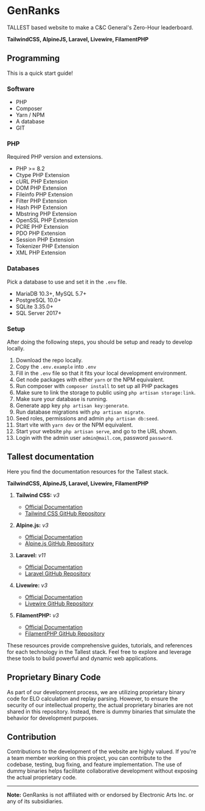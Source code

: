 # GenRanks
TALLEST based website to make a C&C General's Zero-Hour leaderboard.

**TailwindCSS, AlpineJS, Laravel, Livewire, FilamentPHP**

## Programming
This is a quick start guide!

### Software
* PHP
* Composer
* Yarn / NPM
* A database
* GIT

### PHP
Required PHP version and extensions.
* PHP >= 8.2
* Ctype PHP Extension
* cURL PHP Extension
* DOM PHP Extension
* Fileinfo PHP Extension
* Filter PHP Extension
* Hash PHP Extension
* Mbstring PHP Extension
* OpenSSL PHP Extension
* PCRE PHP Extension
* PDO PHP Extension
* Session PHP Extension
* Tokenizer PHP Extension
* XML PHP Extension

### Databases
Pick a database to use and set it in the `.env` file.
* MariaDB 10.3+, MySQL 5.7+
* PostgreSQL 10.0+
* SQLite 3.35.0+
* SQL Server 2017+

### Setup
After doing the following steps, you should be setup and ready to develop locally.
1. Download the repo locally.
2. Copy the `.env.example` into `.env`
3. Fill in the `.env` file so that it fits your local development environment.
5. Get node packages with either `yarn` or the NPM equivalent.
6. Run composer with `composer install` to set up all PHP packages
7. Make sure to link the storage to public using `php artisan storage:link`.
8. Make sure your database is running.
9. Generate app key `php artisan key:generate`.
10. Run database migrations with `php artisan migrate`.
11. Seed roles, permissions and admin `php artisan db:seed`.
11. Start vite with `yarn dev` or the NPM equivalent.
12. Start your website `php artisan serve`, and go to the URL shown.
13. Login with the admin user `admin@mail.com`, password `password`.

## Tallest documentation

Here you find the documentation resources for the Tallest stack.

**TailwindCSS, AlpineJS, Laravel, Livewire, FilamentPHP**

1. **Tailwind CSS:** _v3_
   - [Official Documentation](https://tailwindcss.com/docs)
   - [Tailwind CSS GitHub Repository](https://github.com/tailwindcss/tailwindcss)

2. **Alpine.js:** _v3_
   - [Official Documentation](https://alpinejs.dev/start-here)
   - [Alpine.js GitHub Repository](https://github.com/alpinejs/alpine)

3. **Laravel:** _v11_
   - [Official Documentation](https://laravel.com/docs)
   - [Laravel GitHub Repository](https://github.com/laravel/laravel)

4. **Livewire:** _v3_
   - [Official Documentation](https://livewire.laravel.com/docs/)
   - [Livewire GitHub Repository](https://github.com/livewire/livewire)

5. **FilamentPHP:** _v3_
   - [Official Documentation](https://filamentphp.com/docs)
   - [FilamentPHP GitHub Repository](https://github.com/filamentphp/filament)

These resources provide comprehensive guides, tutorials, and references for each technology in the Tallest stack. Feel free to explore and leverage these tools to build powerful and dynamic web applications.

## Proprietary Binary Code

As part of our development process, we are utilizing proprietary binary code for ELO calculation and replay parsing. However, to ensure the security of our intellectual property, the actual proprietary binaries are not shared in this repository. Instead, there is dummy binaries that simulate the behavior for development purposes.

## Contribution

Contributions to the development of the website are highly valued. If you're a team member working on this project, you can contribute to the codebase, testing, bug fixing, and feature implementation. The use of dummy binaries helps facilitate collaborative development without exposing the actual proprietary code.


---

**Note:** GenRanks is not affiliated with or endorsed by Electronic Arts Inc. or any of its subsidiaries.
